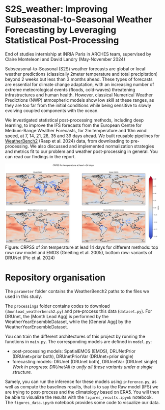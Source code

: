# S2S_weather: Improving Subseasonal-to-Seasonal Weather Forecasting by Leveraging Statistical Post-Processing
End of studies interniship at INRIA Paris in ARCHES team, supervised by Claire Monteleoni and David Landry (May-November 2024)

Subseasonal-to-Seasonal (S2S) weather forecasts are global or local weather predictions (classically 2meter temperature and total precipitation) beyond 2 weeks but less than 3 months ahead. These types of forecasts are essential for climate change adaptation, with an increasing number of extreme meteorological events (floods, cold-waves) threatening infrastructures and human health. However, classical Numerical Weather Predictions (NWP) atmospheric models show low skill at these ranges, as they are too far from the initial conditions while being sensitive to slowly evolving coupled components with the ocean.

We investigated statistical post-processing methods, including deep learning, to improve the IFS forecasts from the European Centre for Medium-Range Weather Forecasts, for 2m temperature and 10m wind speed, at 7, 14, 21, 28, 35 and 39 days ahead. We built reusable pipelines for [WeatherBench2](https://github.com/google-research/weatherbench2) (Rasp et al. 2024) data, from downloading to pre-processing. We also discussed and implemented normalization strategies and metrics fit to our problem and weather post-processing in general. You can read our findings in the report. 

![alt text](https://github.com/mayajanvier/S2S_weather/blob/main/crpss_temp_14.png)
Figure: CRPSS of 2m temperature at lead 14 days for different methods: top row: raw model and EMOS (Gneiting et al. 2005), bottom row: variants of DRUNet (Pic et al. 2024)

# Repository organisation 
The `parameter` folder contains the WeatherBench2 paths to the files we used in this study.

The `processings` folder contains codes to download (`download_weatherbench2.py`) and pre-process this data (`dataset.py`). For DRUnet, the [Month Lead Agg] is performed by the WeatherYearEnsembleDataset, while the [General Agg] by the WeatherYearEnsembleDataset. 

You can train the different architectures of this project by running the functions in `main.py`. The corresponding models are defined in `model.py`: 
- post-processing models: SpatialEMOS (EMOS), DRUNetPrior (DRUnet+prior both), DRUnetPriorVar (DRUnet+prior single)
- forecasting models: DRUnet (DRUnet both), DRUnetVar (DRUnet single)
_Work in progress: DRUnetAll to unify all these variants under a single structure._

Samely, you can run the inference for these models using `inference.py`, as well as compute the baselines results, that is to say the Raw model (IFS) we are trying to post-process and the climatology based on ERA5. You will then be able to visualize the results with the `figures_results.ipynb` notebook. The `figures_data.ipynb` notebook provides some code to visualize our data. 

